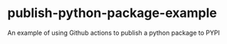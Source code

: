 # publish-python-package-example
An example of using Github actions to publish a python package to PYPI
